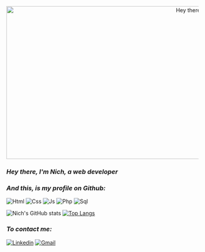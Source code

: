 <p align="center">
  <img src="https://github.com/publicnich/publicnich/raw/main/imnich.gif" alt="Hey there, I'm Nich" height="400" width="1000">
</p>


### *Hey there, I'm Nich, a web developer* 
### *And this, is my profile on Github:*
![Html](https://img.shields.io/badge/HTML5-E34F26?style=for-the-badge&logo=html5&logoColor=white)
![Css](https://img.shields.io/badge/CSS3-1572B6?style=for-the-badge&logo=css3&logoColor=white)
![Js](https://img.shields.io/badge/JavaScript-323330?style=for-the-badge&logo=javascript&logoColor=F7DF1E)
![Php](https://img.shields.io/badge/PHP-777BB4?style=for-the-badge&logo=php&logoColor=white)
![Sql](https://img.shields.io/badge/MySQL-00000F?style=for-the-badge&logo=mysql&logoColor=white)

![Nich's GitHub stats](https://github-readme-stats.vercel.app/api?username=publicnich&show_icons=true&theme=highcontrast)
[![Top Langs](https://github-readme-stats.vercel.app/api/top-langs/?username=publicnich&layout=compact&theme=highcontrast)](https://github.com/publicnich/github-readme-stats)

### *To contact me:* 
[![Linkedin](https://img.shields.io/badge/LinkedIn-0077B5?style=for-the-badge&logo=linkedin&logoColor=white)]()
[![Gmail](https://img.shields.io/badge/Gmail-D14836?style=for-the-badge&logo=gmail&logoColor=white)]()
